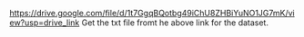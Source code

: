 https://drive.google.com/file/d/1t7GgqBQotbg49iChU8ZHBiYuNO1JG7mK/view?usp=drive_link
Get the txt file fromt he above link for the dataset.
